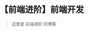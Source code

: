 # 【前端进阶】前端开发



> 这里是 前端进阶 的博客 
<!-- 
**支持一下**
- 搜索公众号 **```程序员成长指北```** 或者 **```扫描下方二维码```** 进行关注
- [Github链接在此, 欢迎点个 Start](https://github.com/koala-coding/goodBlog)
- 将好文章分享给您身边更多的小伙伴

### 文章在线阅读: [http://www.inode.club](http://www.inode.club) 

### 博客技术栈目录
- #### JavaScript必知必会
  - [数据类型][经常被面试官问道的JavaScript数据类型知识你真的懂吗？](/docs/webframe/javascript/datatype.md)
  - [作用域][深入理解 JavaScript, 从作用域与作用域链开始](/docs/webframe/javascript/scoped.md)
  - [闭包][javascript中的闭包这一篇就够了](/docs/javascript/webframe/closure.md)
  - [高阶函数][高阶函数详解与实战训练](/docs/webframe/javascript/higherFunc.md)
  - [赋值拷贝][js中赋值•浅拷贝•深拷贝](/docs/webframe/javascript/copy.md)
  - [原型链][原型链这么看好像并不难](/docs/webframe/javascript/prototype.md)
  - [类与继承][ES6中类与继承的理解（java对比记忆）](/docs/webframe/es6/classInherit.md)
  - [this关键字][this关键字](/docs/webframe/javascript/this.md)
  - [promise][promise](/docs/webframe/es6/promise.md)
  - [async和await][async和await讲解](/docs/webframe/es6/async-await.md)
  - [exports和module.exports][exports和module.exports的区别](/docs/webframe/javascript/exports.md)  

- #### Nodejs系列
  - [了解nodejs][node.js究竟是什么](/docs/node/what.md)
  - [事件循环][node事件循环](/docs/node/eventLoop.md)
  - [path模块][node核心模块-path](/docs/node/path.md)
  - [fs模块][node核心模块-fs](/docs/node/fs.md)
  - [stream模块][node核心模块-stream](/docs/node/stream.md)
  - [进程与线程][深入理解进程与线程](/docs/node/processAndThread.md)
  - [常见误区][nodejs十个常见误区](/docs/node/errors.md)

  
- #### Typescript系列
    - [接口篇 --interface](/docs/typescript/interface.md)

- #### DataBase
  - ##### MySql
    - [基础架构][基础架构](/docs/database/mysql/baseFrame.md)
    - [日志系统][日志系统](/docs/database/mysql/logSystem.md)
    - [sql原生语句][日志系统](/docs/database/mysql/sql.md)
    - [sql优化实例][sql优化实例](/docs/database/mysql/optimize.md)
  - ##### Redis
- #### 前端框架
  - [vue组件通信方式][8种vue组件通信方式](/docs/webframe/vue/messageWays.md)
  
- #### 面试总结
  - [vue面试中常考问题][vue面试中常考问题](/docs/interview/vue.md)
  - [面试常见实现js已有api][面试常见实现js已有api](/docs/interview/rewriteJs.md)
  - [web前端高频面试题-js篇][web前端高频面试题-js篇](/docs/interview/js10.md)
  - [web前端高频面试题-css篇][web前端高频面试题-css篇](/docs/interview/css.md)
  - [面试注意事项][面试注意事项](/docs/interview/notes.md)
  

### 技术栈预览图
![](http://img.xiaogangzai.cn/way.jpg)

### 加入我们
![](http://img.xiaogangzai.cn/follow.gif)

### 参与贡献

1. 如果您对本项目有任何建议或发现文中内容有误的，欢迎提交 issues 进行指正。
2. 对于文中我没有涉及到知识点，欢迎提交 PR。
3. 如果您有文章推荐请以 markdown 格式到邮箱 `1487067537@qq.com`，[中文技术文档的写作规范指南](https://github.com/ruanyf/document-style-guide)。
 -->
